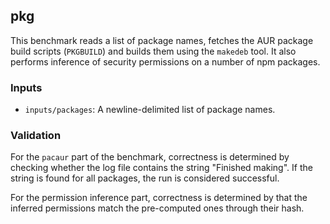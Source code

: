 ## pkg

This benchmark reads a list of package names, fetches the AUR package build scripts (`PKGBUILD`) and builds them using the `makedeb` tool.
It also performs inference of security permissions on a number of npm packages.

### Inputs

- `inputs/packages`: A newline-delimited list of package names.

### Validation

For the `pacaur` part of the benchmark, correctness is determined by checking whether the log file contains the string "Finished making".
If the string is found for all packages, the run is considered successful.

For the permission inference part, correctness is determined by that the inferred permissions match the pre-computed ones through their hash.

